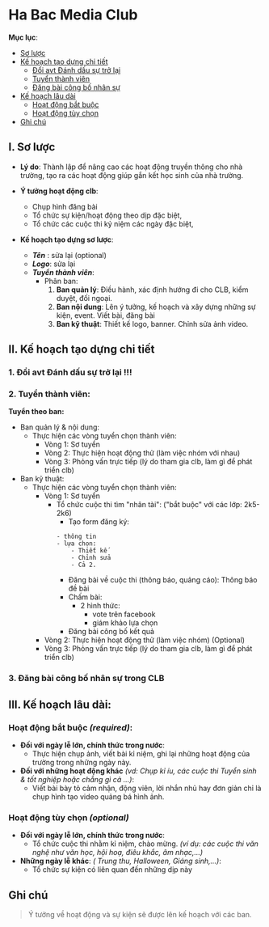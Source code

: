 # Ha Bac Media Club

**Mục lục**:
- [Sơ lược](#i-sơ-lược)
- [Kế hoạch tạo dựng chi tiết](#ii-kế-hoạch-tạo-dựng-chi-tiết)
  - [Đổi avt Đánh dấu sự trở lại](#1-đổi-avt-đánh-dấu-sự-trở-lại-)
  - [Tuyển thành viên](#2-tuyển-thành-viên)
  - [Đăng bài công bố nhân sự](#3-đăng-bài-công-bố-nhân-sự-trong-clb)
- [Kế hoạch lâu dài](#iii-kế-hoạch-lâu-dài)
  - [Hoạt động bắt buộc](#hoạt-động-bắt-buộc-required)
  - [Hoạt động tùy chọn](#hoạt-động-tùy-chọn-optional)
- [Ghi chú](#ghi-chú)

## I. Sơ lược
- **Lý do**: Thành lập để nâng cao các hoạt động truyền thông cho nhà trường, tạo ra các hoạt động giúp gắn kết học sinh của nhà trường.

- **Ý tưởng hoạt động clb**:
    - Chụp hình đăng bài
    - Tổ chức sự kiện/hoạt động theo dịp đặc biệt,
    - Tổ chức các cuộc thi kỷ niệm các ngày đặc biệt,            
- **Kế hoạch tạo dựng sơ lược**:
    - ***Tên*** : sửa lại (optional)
    - ***Logo***: sửa lại
    - ***Tuyển thành viên***:
        - Phân ban:
            1. **Ban quản lý**: Điều hành, xác định hướng đi cho CLB, kiểm duyệt, đối ngoại. 
            2. **Ban nội dung**: Lên ý tưởng, kế hoạch và xây dựng những sự kiện, event. Viết bài, đăng bài
            3. **Ban kỹ thuật**: Thiết kế logo, banner. Chỉnh sửa ảnh video.

## II. Kế hoạch tạo dựng chi tiết

### 1. Đổi avt Đánh dấu sự trở lại !!!

### 2. Tuyển thành viên: 
**Tuyển theo ban:**
- Ban quản lý & nội dung:
    - Thực hiện các vòng tuyển chọn thành viên:
        - Vòng 1: Sơ tuyển
        - Vòng 2: Thực hiện hoạt động thử (làm việc nhóm với nhau)
        - Vòng 3: Phỏng vấn trực tiếp (lý do tham gia clb, làm gì để phát triển clb)
- Ban kỹ thuật:
    - Thực hiện các vòng tuyển chọn thành viên:
        - Vòng 1: Sơ tuyển
            - Tổ chức cuộc thi tìm "nhân tài": ("bắt buộc" với các lớp: 2k5-2k6)
                - Tạo form đăng ký:
                ```
                - thông tin         
                - lựa chọn:              
                    - Thiết kế              
                    - Chỉnh sửa
                    - Cả 2.                            
                ```
                - Đăng bài về cuộc thi (thông báo, quảng cáo): Thông báo đề bài
                - Chấm bài: 
                    - 2 hình thức: 
                        - vote trên facebook
                        - giám khảo lựa chọn
                - Đăng bài công bố kết quả
        - Vòng 2: Thực hiện hoạt động thử (làm việc nhóm) (Optional)
        - Vòng 3: Phỏng vấn trực tiếp (lý do tham gia clb, làm gì để phát triển clb)
### 3. Đăng bài công bố nhân sự trong CLB

## III. Kế hoạch lâu dài:
### Hoạt động bắt buộc *(required)*:
- **Đối với ngày lễ lớn, chính thức trong nước**:
    - Thực hiện chụp ảnh, viết bài kỉ niệm, ghi lại những hoạt động của trường trong những ngày này.
- **Đối với những hoạt động khác** *(vd: Chụp kỉ íu, các cuộc thi Tuyển sinh & tốt nghiệp hoặc chẳng gì cả ...)*:
    - Viết bài bày tỏ cảm nhận, động viên, lời nhắn nhủ hay đơn giản chỉ là chụp hình tạo video quảng bá hình ảnh.
### Hoạt động tùy chọn *(optional)*
- **Đối với ngày lễ lớn, chính thức trong nước**:
    - Tổ chức cuộc thi nhằm kỉ niệm, chào mừng. *(ví dụ: các cuộc thi văn nghệ như văn học, hội hoạ, điêu khắc, âm nhạc,...)*
- **Những ngày lễ khác**: *( Trung thu, Halloween, Giáng sinh,...)*:
    - Tổ chức sự kiện có liên quan đến những dịp này
## Ghi chú
> Ý tưởng về hoạt động và sự kiện sẽ được lên kế hoạch với các ban.
